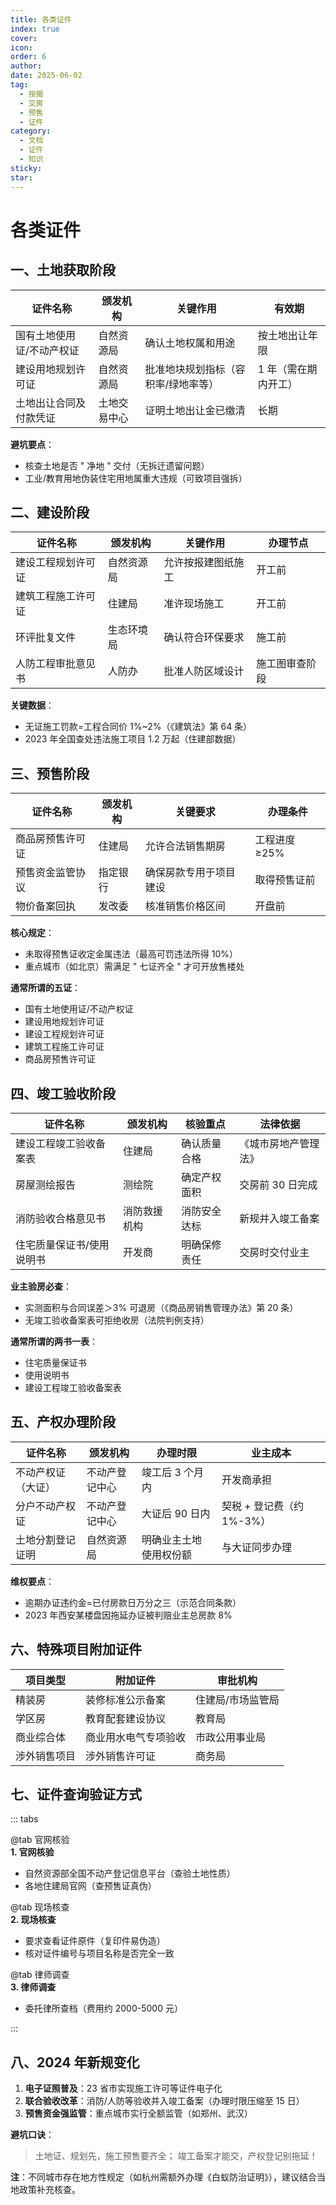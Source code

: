 ```yaml
---
title: 各类证件
index: true
cover: 
icon: 
order: 6
author: 
date: 2025-06-02
tag:
  - 按揭
  - 交房
  - 预售
  - 证件
category:
  - 文档
  - 证件
  - 知识
sticky: 
star: 
---
```


# 各类证件

## **一、土地获取阶段**

| **证件名称**      | **颁发机构** | **关键作用**           | **有效期**     |
| ------------- | -------- | ------------------ | ----------- |
| 国有土地使用证/不动产权证 | 自然资源局    | 确认土地权属和用途          | 按土地出让年限     |
| 建设用地规划许可证     | 自然资源局    | 批准地块规划指标（容积率/绿地率等） | 1 年（需在期内开工） |
| 土地出让合同及付款凭证   | 土地交易中心   | 证明土地出让金已缴清         | 长期          |

**避坑要点**：

- 核查土地是否 " 净地 " 交付（无拆迁遗留问题）
- 工业/教育用地伪装住宅用地属重大违规（可致项目强拆）

## **二、建设阶段**

| **证件名称**  | **颁发机构** | **关键作用**  | **办理节点** |
| --------- | -------- | --------- | -------- |
| 建设工程规划许可证 | 自然资源局    | 允许按报建图纸施工 | 开工前      |
| 建筑工程施工许可证 | 住建局      | 准许现场施工    | 开工前      |
| 环评批复文件    | 生态环境局    | 确认符合环保要求  | 施工前      |
| 人防工程审批意见书 | 人防办      | 批准人防区域设计  | 施工图审查阶段  |

**关键数据**：

- 无证施工罚款=工程合同价 1%~2%（《建筑法》第 64 条）
- 2023 年全国查处违法施工项目 1.2 万起（住建部数据）

## **三、预售阶段**

| **证件名称** | **颁发机构** | **关键要求**    | **办理条件** |
| -------- | -------- | ----------- | -------- |
| 商品房预售许可证 | 住建局      | 允许合法销售期房    | 工程进度≥25% |
| 预售资金监管协议 | 指定银行     | 确保房款专用于项目建设 | 取得预售证前   |
| 物价备案回执   | 发改委      | 核准销售价格区间    | 开盘前      |

**核心规定**：

- 未取得预售证收定金属违法（最高可罚违法所得 10%）
- 重点城市（如北京）需满足 " 七证齐全 " 才可开放售楼处

**通常所谓的五证**：

- 国有土地使用证/不动产权证
- 建设用地规划许可证
- 建设工程规划许可证
- 建筑工程施工许可证
- 商品房预售许可证

## **四、竣工验收阶段**

| **证件名称**      | **颁发机构** | **核验重点** | **法律依据**   |
| ------------- | -------- | -------- | ---------- |
| 建设工程竣工验收备案表   | 住建局      | 确认质量合格   | 《城市房地产管理法》 |
| 房屋测绘报告        | 测绘院      | 确定产权面积   | 交房前 30 日完成 |
| 消防验收合格意见书     | 消防救援机构   | 消防安全达标   | 新规并入竣工备案   |
| 住宅质量保证书/使用说明书 | 开发商      | 明确保修责任   | 交房时交付业主    |

**业主验房必查**：

- 实测面积与合同误差＞3% 可退房（《商品房销售管理办法》第 20 条）
- 无竣工验收备案表可拒绝收房（法院判例支持）

**通常所谓的两书一表**：

- 住宅质量保证书
- 使用说明书
- 建设工程竣工验收备案表

## **五、产权办理阶段**

|**证件名称**|**颁发机构**|**办理时限**|**业主成本**|
|---|---|---|---|
|不动产权证（大证）|不动产登记中心|竣工后 3 个月内|开发商承担|
|分户不动产权证|不动产登记中心|大证后 90 日内|契税 + 登记费（约 1%-3%）|
|土地分割登记证明|自然资源局|明确业主土地使用权份额|与大证同步办理|

**维权要点**：

- 逾期办证违约金=已付房款日万分之三（示范合同条款）
- 2023 年西安某楼盘因拖延办证被判赔业主总房款 8%

## **六、特殊项目附加证件**

|**项目类型**|**附加证件**|**审批机构**|
|---|---|---|
|精装房|装修标准公示备案|住建局/市场监管局|
|学区房|教育配套建设协议|教育局|
|商业综合体|商业用水电气专项验收|市政公用事业局|
|涉外销售项目|涉外销售许可证|商务局|

## **七、证件查询验证方式**

::: tabs

@tab 官网核验  
**1. 官网核验**

- 自然资源部全国不动产登记信息平台（查验土地性质）
- 各地住建局官网（查预售证真伪）

@tab 现场核查  
**2. 现场核查**

- 要求查看证件原件（复印件易伪造）
- 核对证件编号与项目名称是否完全一致

@tab 律师调查  
**3. 律师调查**

- 委托律所查档（费用约 2000-5000 元）

:::

## **八、2024 年新规变化**

1. **电子证照普及**：23 省市实现施工许可等证件电子化
2. **联合验收改革**：消防/人防等验收并入竣工备案（办理时限压缩至 15 日）
3. **预售资金强监管**：重点城市实行全额监管（如郑州、武汉）

**避坑口诀**：

> 土地证、规划先，施工预售要齐全； 竣工备案才能交，产权登记别拖延！

**注**：不同城市存在地方性规定（如杭州需额外办理《白蚁防治证明》），建议结合当地政策补充核查。
